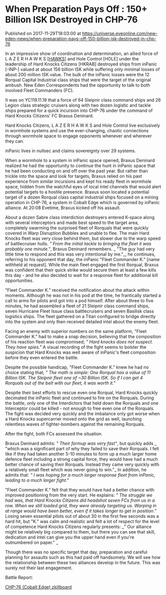 # When Preparation Pays Off : 150+ Billion ISK Destroyed in CHP-76
Published on 2017-11-29T18:03:00 at https://universe.eveonline.com/new-eden-news/when-preparation-pays-off-150-billion-isk-destroyed-in-chp-76

In an impressive show of coordination and determination, an allied force of L A Z E R H A W K S [[HAWKS](https://wiki.ccpgames.com/pages/createpage.action?spaceKey=ISD&title=HAWKS&linkCreation=true&fromPageId=77183873)] and Hole Control [HOLE] under the leadership of Hard Knocks Citizens [HKRAB] destroyed ships from inPanic [-INP-] valued at about 156 billion ISK while suffering only minimal losses of about 200 million ISK value. The bulk of the inPanic losses were the 12 Rorqual Capital Industrial class ships that were the target of the original ambush. New Eden Correspondents had the opportunity to talk to both involved Fleet Commanders (FC).

It was on YC119.11.19 that a force of 64 Sleipnir class command ships and 26 Legion class strategic cruisers along with two dozen logistic and tackle ships prepared for a quick incursion into CHP-76 under the command of Hard Knocks Citizens' FC Braxus Deninard.

Hard Knocks Citizens, L A Z E R H A W K S and Hole Control live exclusively in wormhole systems and use the ever-changing, chaotic connections through wormhole space to engage opponents whenever and wherever they can.

inPanic lives in nullsec and claims sovereignty over 29 systems.

When a wormhole to a system in inPanic space opened, Braxus Deninard realized he had the opportunity to continue the hunt in inPanic space that he had been conducting on and off over the past year. But rather than trickle into the space and look for targets, Braxus relied on his past experience from similar incursions and kept his ready fleet in wormhole space, hidden from the watchful eyes of local intel channels that would alert potential targets to a hostile presence. Braxus soon located a potential target of a dozen Rorqual class capital industrial ships focused on a mining operation in CHP-76, a system in Cobalt Edge which is governed by inPanic alliance. At 20:08 Evetime, Braxus kicked off his assault.

About a dozen Sabre class interdiction destroyers entered K-space along with several interceptors and made best speed to the target area, completely swarming the surprised fleet of Rorquals that were quickly covered in Warp Disruption Bubbles and unable to flee. The main Hard Knocks fleet was very close behind them, but slower due to the warp speed of battlecruiser hulls. _" From the initial tackle to bringing the fleet it was probably one minute."_, Braxus Deninard remembers. _ "The guy had very little time to respond and this was very intentional by me."_, he continues, referring to his opponent that day, the inPanic "Fleet Commander K." [name withheld at request]. While the main fleet engaged the first Rorqual, Braxus was confident that their quick strike would secure them at least a few kills this day - and he also decided to wait for a response fleet for additional kill opportunities. 

"Fleet Commander K." received the notification about the attack within moments. Although he was not in his pod at the time, he frantically started a call to arms for pilots and got into a pod himself. After about three to five minutes, he had assembled a fleet of 21 Sleipnir class command ships, seven Hurricane Fleet Issue class battlecruisers and seven Basilisk class logistics ships. The fleet gathered on a Titan configured to bridge directly into the system and only then received detailed intel about the enemy fleet.

Facing an enemy with superior numbers on the same platform, "Fleet Commander K." had to make a snap decision, believing that the composition of his reaction fleet was compromised; _" Hard knocks does not suspect. They have spies."_ A visual recording of the fight seems to bolster the suspicion that Hard Knocks was well aware of inPanic's fleet composition before they even entered the battle.

Despite the possible handicap, "Fleet Commander K." knew he had no choice stating that; _" The math is simple: One Rorqual has a value of 11 Billion ISK. The Sleipnir fleet one of ~30 Billion ISK. So if I can get 4 Rorquals out of the belt with our fleet, it was worth it."_

Despite their best efforts to rescue even one Rorqual, Hard Knocks quickly decimated the inPanic fleet and continued to fire on the Rorquals. During the battle, only one of the Interdictors that held down the Rorquals and one Interceptor could be killed - not enough to free even one of the Rorquals. The fight was decided very quickly and the imbalance only got worse when a Hard Knocks supercarrier moved onto the grid as well, launching relentless waves of fighter-bombers against the remaining Rorquals.

After the fight, both FCs assessed the situation.

Braxus Deninard admits: _" Their formup was very fast"_, but quickly adds _ "which was a significant part of why they failed to save their Rorquals. I felt like if they had taken another 5-10 minutes to form up a much larger home defence fleet including a strong capital force, they would have had a much better chance of saving their Rorquals. Instead they came very quickly with a relatively small fleet which was never going to win."_ In addition, he admits that: _" I was hoping for a much larger response fleet from inPanic, leading to a much larger fight."_

"Fleet Commander K." felt that they would have had a better chance with improved positioning from the very start. He explains: _" The struggle we had was, that Hard Knocks Citizens did headshot seven FCs from us in a row. When we still loaded grid, they were already targeting us. Warping in at range would have been better, even if it takes longer to get in position."_ Losing seven essential pilots out of about 30 in the first few seconds was a hard hit, but "K." was calm and realistic and felt a lot of respect for the level of competence Hard Knocks Citizens regularly presents: _" Our alliance might be relatively big compared to them, but there you can see that skill, dedication and intel can give you the upper hand even if you're outnumbered on paper." _

Though there was no specific target that day, preparation and careful planning for assaults such as this had paid off handsomely. We will see how the relationship between these two alliances develop in the future. This was surely not their last engagement.

Battle Report:

[CHP-76 (Cobalt Edge) zkillboard](https://zkillboard.com/related/30004210/201711192000/)
